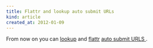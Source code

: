 ```yaml
---
title: Flattr and lookup auto submit URLs
kind: article
created_at: 2012-01-09
---
```

From now on you can
[lookup](/api/resources/things/#check-if-a-thing-exists) and
[flattr](/api/resources/flattrs/#flattr-a-autosubmit-url) [ auto submit URLS ]( /auto_submit ).

